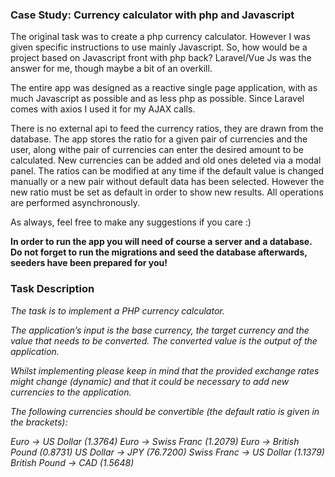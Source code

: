 <h3>Case Study: Currency calculator with php and Javascript</h3>

<p>The original task was to create a php currency calculator. However I was given specific instructions to use mainly Javascript. So, how would be a project based on Javascript front with php back? Laravel/Vue Js was the answer for me, though maybe a bit of an overkill.</p>
</p>The entire app was designed as a reactive single page application, with as much Javascript as possible and as less php as possible. Since Laravel comes with axios I used it for my AJAX calls.</p>
<p>There is no external api to feed the currency ratios, they are drawn from the database. The app stores the ratio for a given pair of currencies and the user, along withe pair of currencies can enter the desired amount to be calculated. New currencies can be added and old ones deleted via a modal panel. The ratios can be modified at any time if the default value is changed manually or a new pair without default data has been selected. However the new ratio must be set as default in order to show new results. All operations are performed asynchronously.</p>
</p>As always, feel free to make any suggestions if you care :)</p>

<p><strong>In order to run the app you will need of course a server and a database. Do not forget to run the migrations and seed the database afterwards, seeders have been prepared for you!</strong></p>

<h3>Task Description</h3>
<em>
The task is to implement a PHP currency calculator.

The application’s input is the base currency, the target currency and the value that needs to be converted. The converted value is the output of the application.

Whilst implementing please keep in mind that the provided exchange rates might change (dynamic) and that it could be necessary to add new currencies to the application.

The following currencies should be convertible (the default ratio is given in the brackets):

Euro -> US Dollar (1.3764)
Euro -> Swiss Franc (1.2079)
Euro -> British Pound (0.8731)
US Dollar -> JPY (76.7200)
Swiss Franc -> US Dollar (1.1379)
British Pound -> CAD (1.5648)
</em>

